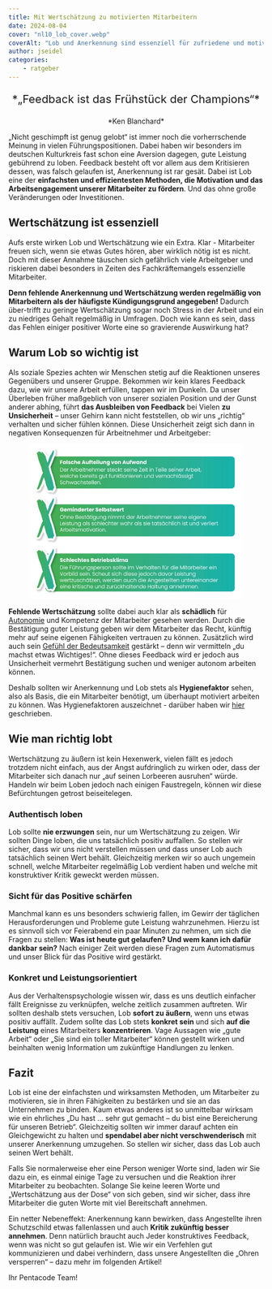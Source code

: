 ```yaml
---
title: Mit Wertschätzung zu motivierten Mitarbeitern
date: 2024-08-04
cover: "nl10_lob_cover.webp"
coverAlt: "Lob und Anerkennung sind essenziell für zufriedene und motivierte Mitarbeiter"
author: jseidel
categories:
    - ratgeber
---
```


<p style="text-align: center; font-size: 22px;"> *„Feedback ist das Frühstück der Champions“* </p>

<p style="text-align: center"> *Ken Blanchard*  </p>

„Nicht geschimpft ist genug gelobt“ ist immer noch die vorherrschende Meinung in vielen Führungspositionen. Dabei haben wir besonders im deutschen Kulturkreis fast schon eine Aversion dagegen, gute Leistung gebührend zu loben. Feedback besteht oft vor allem aus dem Kritisieren dessen, was falsch gelaufen ist, Anerkennung ist rar gesät. Dabei ist Lob eine der **einfachsten und effizientesten Methoden, die Motivation und das Arbeitsengagement unserer Mitarbeiter zu fördern**. Und das ohne große Veränderungen oder Investitionen.

## Wertschätzung ist essenziell

Aufs erste wirken Lob und Wertschätzung wie ein Extra. Klar - Mitarbeiter freuen sich, wenn sie etwas Gutes hören, aber wirklich nötig ist es nicht. Doch mit dieser Annahme täuschen sich gefährlich viele Arbeitgeber und riskieren dabei besonders in Zeiten des Fachkräftemangels essenzielle Mitarbeiter.

**Denn fehlende Anerkennung und Wertschätzung werden regelmäßig von Mitarbeitern als der häufigste Kündigungsgrund angegeben!** Dadurch über-trifft zu geringe Wertschätzung sogar noch Stress in der Arbeit und ein zu niedriges Gehalt regelmäßig in Umfragen. Doch wie kann es sein, dass das Fehlen einiger positiver Worte eine so gravierende Auswirkung hat?

## Warum Lob so wichtig ist

Als soziale Spezies achten wir Menschen stetig auf die Reaktionen unseres Gegenübers und unserer Gruppe. Bekommen wir kein klares Feedback dazu, wie wir unsere Arbeit erfüllen, tappen wir im Dunkeln. Da unser Überleben früher maßgeblich von unserer sozialen Position und der Gunst anderer abhing, führt **das Ausbleiben von Feedback** bei Vielen **zu Unsicherheit** – unser Gehirn kann nicht feststellen, ob wir uns „richtig“ verhalten und sicher fühlen können. Diese Unsicherheit zeigt sich dann in negativen Konsequenzen für Arbeitnehmer und Arbeitgeber:

<figure>
  <img src="nl10_lob.webp"/>
  <figcaption> </figcaption>
</figure>


**Fehlende Wertschätzung** sollte dabei auch klar als **schädlich** für [Autonomie](/blog/motivation_6_autonomie/) und Kompetenz der Mitarbeiter gesehen werden. Durch die Bestätigung guter Leistung geben wir dem Mitarbeiter das Recht, künftig mehr auf seine eigenen Fähigkeiten vertrauen zu können. Zusätzlich wird auch sein [Gefühl der Bedeutsamkeit](/blog/motivation_9_bedeutsamkeit/) gestärkt – denn wir vermitteln „du machst etwas Wichtiges!“. Ohne dieses Feedback wird er jedoch aus Unsicherheit vermehrt Bestätigung suchen und weniger autonom arbeiten können.

Deshalb sollten wir Anerkennung und Lob stets als **Hygienefaktor** sehen, also als Basis, die ein Mitarbeiter benötigt, um überhaupt motiviert arbeiten zu können. Was Hygienefaktoren auszeichnet - darüber haben wir [hier](/blog/motivation_2_hygienefaktoren/) geschrieben.

## Wie man richtig lobt

Wertschätzung zu äußern ist kein Hexenwerk, vielen fällt es jedoch trotzdem nicht einfach, aus der Angst aufdringlich zu wirken oder, dass der Mitarbeiter sich danach nur „auf seinen Lorbeeren ausruhen“ würde. Handeln wir beim Loben jedoch nach einigen Faustregeln, können wir diese Befürchtungen getrost beiseitelegen. 

### Authentisch loben

Lob sollte **nie erzwungen** sein, nur um Wertschätzung zu zeigen. Wir sollten Dinge loben, die uns tatsächlich positiv auffallen. So stellen wir sicher, dass wir uns nicht verstellen müssen und dass unser Lob auch tatsächlich seinen Wert behält. Gleichzeitig merken wir so auch ungemein schnell, welche Mitarbeiter regelmäßig Lob verdient haben und welche mit konstruktiver Kritik geweckt werden müssen.  

### Sicht für das Positive schärfen

Manchmal kann es uns besonders schwierig fallen, im Gewirr der täglichen Herausforderungen und Probleme gute Leistung wahrzunehmen. Hierzu ist es sinnvoll sich vor Feierabend ein paar Minuten zu nehmen, um sich die Fragen zu stellen: **Was ist heute gut gelaufen? Und wem kann ich dafür dankbar sein?** Nach einiger Zeit werden diese Fragen zum Automatismus und unser Blick für das Positive wird gestärkt. 

### Konkret und Leistungsorientiert

Aus der Verhaltenspsychologie wissen wir, dass es uns deutlich einfacher fällt Ereignisse zu verknüpfen, welche zeitlich zusammen auftreten. Wir sollten deshalb stets versuchen, Lob **sofort zu äußern**, wenn uns etwas positiv auffällt. Zudem sollte das Lob stets **konkret sein** und sich **auf die Leistung** eines Mitarbeiters **konzentrieren**. Vage Aussagen wie „gute Arbeit“ oder „Sie sind ein toller Mitarbeiter“ können gestellt wirken und beinhalten wenig Information um zukünftige Handlungen zu lenken.

## Fazit


Lob ist eine der einfachsten und wirksamsten Methoden, um Mitarbeiter zu motivieren, sie in ihren Fähigkeiten zu bestärken und sie an das Unternehmen zu binden. Kaum etwas anderes ist so unmittelbar wirksam wie ein ehrliches „Du hast … sehr gut gemacht – du bist eine Bereicherung für unseren Betrieb“. Gleichzeitig sollten wir immer darauf achten ein Gleichgewicht zu halten und **spendabel aber nicht verschwenderisch** mit unserer Anerkennung umzugehen. So stellen wir sicher, dass das Lob auch seinen Wert behält.

Falls Sie normalerweise eher eine Person weniger Worte sind, laden wir Sie dazu ein, es einmal einige Tage zu versuchen und die Reaktion ihrer Mitarbeiter zu beobachten. Solange Sie keine leeren Worte und „Wertschätzung aus der Dose“ von sich geben, sind wir sicher, dass ihre Mitarbeiter die guten Worte mit viel Bereitschaft annehmen.

Ein netter Nebeneffekt: Anerkennung kann bewirken, dass Angestellte ihren Schutzschild etwas fallenlassen und auch **Kritik zukünftig besser annehmen**. Denn natürlich braucht auch Jeder konstruktives Feedback, wenn was nicht so gut gelaufen ist. Wie wir ein Verfehlen gut kommunizieren und dabei verhindern, dass unsere Angestellten die „Ohren versperren“ – dazu mehr im folgenden Artikel!

Ihr Pentacode Team!